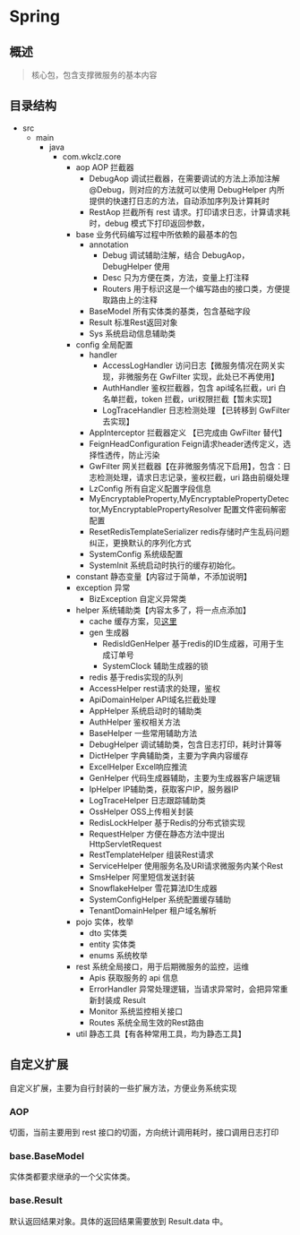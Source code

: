 # Spring



## 概述
> 核心包，包含支撑微服务的基本内容

## 目录结构
- src
  - main
    - java
      - com.wkclz.core
        - aop  AOP 拦截器
          - DebugAop 调试拦截器，在需要调试的方法上添加注解 @Debug，则对应的方法就可以使用 DebugHelper 内所提供的快速打日志的方法，自动添加序列及计算耗时
          - RestAop 拦截所有 rest 请求。打印请求日志，计算请求耗时，debug 模式下打印返回参数，
        - base  业务代码编写过程中所依赖的最基本的包
          - annotation
            - Debug 调试辅助注解，结合 DebugAop，DebugHelper 使用
            - Desc 只为方便在类，方法，变量上打注释
            - Routers 用于标识这是一个编写路由的接口类，方便提取路由上的注释
          - BaseModel 所有实体类的基类，包含基础字段
          - Result 标准Rest返回对象
          - Sys 系统启动信息辅助类
        - config  全局配置
          - handler
            - AccessLogHandler 访问日志【微服务情况在网关实现，非微服务在 GwFilter 实现，此处已不再使用】
            - AuthHandler 鉴权拦截器，包含 api域名拦截，uri 白名单拦截，token 拦截，uri权限拦截【暂未实现】
            - LogTraceHandler 日志检测处理 【已转移到 GwFilter 去实现】
          - AppInterceptor 拦截器定义 【已完成由 GwFilter 替代】
          - FeignHeadConfiguration Feign请求header透传定义，选择性透传，防止污染
          - GwFilter 网关拦截器【在非微服务情况下启用】，包含：日志检测处理，请求日志记录，鉴权拦截，uri 路由前缀处理
          - LzConfig 所有自定义配置字段信息
          - MyEncryptableProperty,MyEncryptablePropertyDetector,MyEncryptablePropertyResolver 配置文件密码解密配置
          - ResetRedisTemplateSerializer redis存储时产生乱码问题纠正，更换默认的序列化方式
          - SystemConfig 系统级配置
          - SystemInit 系统启动时执行的缓存初始化。
        - constant  静态变量【内容过于简单，不添加说明】
        - exception  异常
          - BizException 自定义异常类
        - helper  系统辅助类【内容太多了，将一点点添加】
          - cache 缓存方案，见[这里](../design/cache.md)
          - gen 生成器
            - RedisIdGenHelper 基于redis的ID生成器，可用于生成订单号
            - SystemClock 辅助生成器的锁
          - redis 基于redis实现的队列
          - AccessHelper rest请求的处理，鉴权
          - ApiDomainHelper API域名拦截处理
          - AppHelper 系统启动时的辅助类
          - AuthHelper 鉴权相关方法
          - BaseHelper 一些常用辅助方法
          - DebugHelper 调试辅助类，包含日志打印，耗时计算等
          - DictHelper 字典辅助类，主要为字典内容缓存
          - ExcelHelper Excel响应推流
          - GenHelper 代码生成器辅助，主要为生成器客户端逻辑
          - IpHelper IP辅助类，获取客户IP，服务器IP
          - LogTraceHelper 日志跟踪辅助类
          - OssHelper OSS上传相关封装
          - RedisLockHelper 基于Redis的分布式锁实现
          - RequestHelper 方便在静态方法中提出HttpServletRequest
          - RestTemplateHelper 组装Rest请求
          - ServiceHelper 使用服务名及URI请求微服务内某个Rest
          - SmsHelper 阿里短信发送封装
          - SnowflakeHelper 雪花算法ID生成器
          - SystemConfigHelper 系统配置缓存辅助
          - TenantDomainHelper 租户域名解析
        - pojo  实体，枚举
          - dto 实体类
          - entity 实体类
          - enums 系统枚举
        - rest  系统全局接口，用于后期微服务的监控，运维
          - Apis 获取服务的 api 信息
          - ErrorHandler 异常处理逻辑，当请求异常时，会把异常重新封装成 Result
          - Monitor 系统监控相关接口
          - Routes 系统全局生效的Rest路由
        - util  静态工具【有各种常用工具，均为静态工具】

## 自定义扩展
自定义扩展，主要为自行封装的一些扩展方法，方便业务系统实现

### AOP
切面，当前主要用到 rest 接口的切面，方向统计调用耗时，接口调用日志打印

### base.BaseModel
实体类都要求继承的一个父实体类。

### base.Result
默认返回结果对象。具体的返回结果需要放到 Result.data 中。

